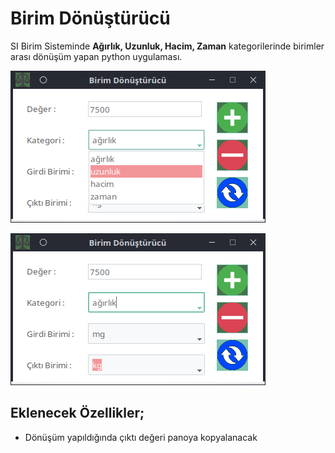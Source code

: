 # Birim Dönüştürücü
SI Birim Sisteminde **Ağırlık, Uzunluk, Hacim, Zaman** kategorilerinde birimler arası dönüşüm yapan python uygulaması.

![ss1](SS1.png)

![ss2](SS2.png)

## Eklenecek Özellikler;
* Dönüşüm yapıldığında çıktı değeri panoya kopyalanacak
